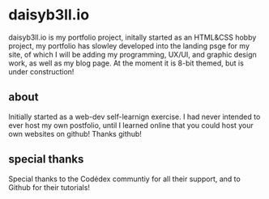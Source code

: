# daisyb3ll.io
daisyb3ll.io is my portfolio project, initally started as an HTML&CSS hobby project, my portfolio has slowley developed into the landing psge for my site, of which I will be adding my programming, UX/UI, and graphic design work, as well as my blog page. At the moment it is 8-bit themed, but is under construction! 
## about
Initially started as a web-dev self-learnign exercise. I had never intended to ever host my own postfolio, until I learned online that you could host your own websites on github!
Thanks github! 

## special thanks
Special thanks to the Codédex communtiy for all their support, and to Github for their tutorials! 

